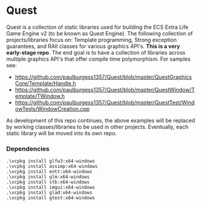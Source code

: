 # Quest
Quest is a collection of static libraries used for building the ECS Extra Life Game Engine v2 (to be known as Quest Engine). The following collection of projects/libraries focus on: Template programming, Strong exception guarantees, and RAII classes for various graphics API's. **This is a very early-stage repo**. The end goal is to have a collection of libraries across multiple graphics API's that offer compile time polymorphism. For samples see:
 - https://github.com/paulburgess1357/Quest/blob/master/QuestGraphicsCore/Template/Handle.h
 - https://github.com/paulburgess1357/Quest/blob/master/QuestWindow/Template/TWindow.h
 - https://github.com/paulburgess1357/Quest/blob/master/QuestTest/WindowTests/WindowCreation.cpp

As development of this repo continues, the above examples will be replaced by working classes/libraries to be used in other projects.  Eventually, each static library will be moved into its own repo.

### Dependencies
```
.\vcpkg install glfw3:x64-windows
.\vcpkg install assimp:x64-windows
.\vcpkg install entt:x64-windows
.\vcpkg install glm:x64-windows
.\vcpkg install stb:x64-windows
.\vcpkg install imgui:x64-windows
.\vcpkg install glad:x64-windows
.\vcpkg install gtest:x64-windows
```
